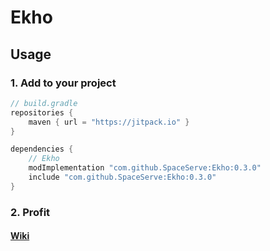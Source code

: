 # Ekho

## Usage

### 1. Add to your project
```groovy
// build.gradle
repositories {
    maven { url = "https://jitpack.io" }
}

dependencies {
    // Ekho
    modImplementation "com.github.SpaceServe:Ekho:0.3.0"
    include "com.github.SpaceServe:Ekho:0.3.0"
}
```

### 2. Profit

#### [Wiki](https://github.com/SpaceServe/Ekho/wiki)
